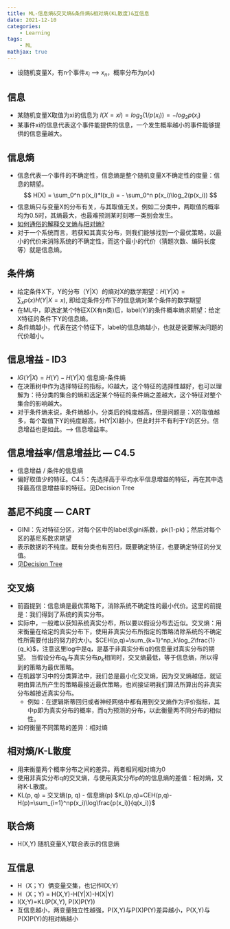 ```yaml
---
title: ML-信息熵&交叉熵&条件熵&相对熵(KL散度)&互信息
date: 2021-12-10
categories: 
    - Learning
tags:  
    - ML
mathjax: true
---
```


- 设随机变量X，有n个事件$x_i$ –> $x_n$，概率分布为$p(x)$

<!-- more -->

## 信息

- 某随机变量X取值为xi的信息为 $I(X=xi)=log_2( 1 / p(x_i) ) = - log_2p(x_i)$
- 某事件xi的信息代表这个事件能提供的信息，一个发生概率越小的事件能够提供的信息量越大。

## 信息熵

- 信息代表一个事件的不确定性，信息熵是整个随机变量X不确定性的度量：信息的期望。
$$ H(X) = \sum_0^n p(x_i)*I(x_i) = - \sum_0^n p(x_i)\log_2(p(x_i)) $$
- 信息熵只与变量X的分布有关，与其取值无关。例如二分类中，两取值的概率均为0.5时，其熵最大，也最难预测某时刻哪一类别会发生。
- [如何通俗的解释交叉熵与相对熵?](https://www.zhihu.com/question/41252833/answer/195901726)
- 对于一个系统而言，若获知其真实分布，则我们能够找到一个最优策略，以最小的代价来消除系统的不确定性，而这个最小的代价（猜题次数、编码长度等）就是信息熵。

## 条件熵

- 给定条件X下，Y的分布（Y|X）的熵对X的数学期望：$H(Y|X)=\sum_x p(x)H(Y|X=x)$, 即给定条件分布下的信息熵对某个条件的数学期望
- 在ML中，即选定某个特征X(X有n类)后，label(Y)的条件概率熵求期望：给定X特征的条件下Y的信息熵。
- 条件熵越小，代表在这个特征下，label的信息熵越小，也就是说要解决问题的代价越小。

## 信息增益 - ID3

- $IG(Y|X)=H(Y)-H(Y|X)$ 信息熵-条件熵
- 在决策树中作为选择特征的指标，IG越大，这个特征的选择性越好，也可以理解为：待分类的集合的熵和选定某个特征的条件熵之差越大，这个特征对整个集合的影响越大。
- 对于条件熵来说，条件熵越小，分类后的纯度越高，但是问题是：X的取值越多，每个取值下Y的纯度越高，H(Y|X)越小，但此时并不有利于Y的区分。信息增益也是如此。–> 信息增益率。

## 信息增益率/信息增益比 — C4.5

- 信息增益 / 条件的信息熵
- 偏好取值少的特征。C4.5：先选择高于平均水平信息增益的特征，再在其中选择最高信息增益率的特征。见Decision Tree

## 基尼不纯度 — CART

- GINI：先对特征分区，对每个区中的label求gini系数，pk(1-pk)；然后对每个区的基尼系数求期望
- 表示数据的不纯度。既有分类也有回归，既要确定特征，也要确定特征的分叉值。
- 见[Decision Tree](https://chenzk1.github.io/2020/10/25/ML-Decision%20Tree/)

## 交叉熵

- 前面提到：信息熵是最优策略下，消除系统不确定性的最小代价。这里的前提是：我们得到了系统的真实分布。
- 实际中，一般难以获知系统真实分布，所以要以假设分布去近似。交叉熵：用来衡量在给定的真实分布下，使用非真实分布所指定的策略消除系统的不确定性所需要付出的努力的大小。$CEH(p,q)=\sum_{k=1}^np_k\log_2\frac{1}{q_k}$，注意这里log中是q，是基于非真实分布q的信息量对真实分布的期望。
当假设分布$q_k$与真实分布$p_k$相同时，交叉熵最低，等于信息熵，所以得到的策略为最优策略。
- 在机器学习中的分类算法中，我们总是最小化交叉熵，因为交叉熵越低，就证明由算法所产生的策略最接近最优策略，也间接证明我们算法所算出的非真实分布越接近真实分布。
    - 例如：在逻辑斯蒂回归或者神经网络中都有用到交叉熵作为评价指标，其中p即为真实分布的概率，而q为预测的分布，以此衡量两不同分布的相似性。
- 如何衡量不同策略的差异：相对熵

## 相对熵/K-L散度

- 用来衡量两个概率分布之间的差异。两者相同相对熵为0
- 使用非真实分布q的交叉熵，与使用真实分布p的的信息熵的差值：相对熵，又称K-L散度。
- KL(p, q) = 交叉熵(p, q) - 信息熵(p)
$KL(p,q)=CEH(p,q)-H(p)=\sum_{i=1}^np(x_i)\log\frac{p(x_i)}{q(x_i)}$

## 联合熵

- H(X,Y) 随机变量X,Y联合表示的信息熵

## 互信息

- H（X；Y）俩变量交集，也记作I(X;Y)
- H（X；Y) = H(X,Y)-H(Y|X)-H(X|Y)
- I(X;Y)=KL(P(X,Y), P(X)P(Y))
- 互信息越小，两变量独立性越强，P(X,Y)与P(X)P(Y)差异越小，P(X,Y)与P(X)P(Y)的相对熵越小